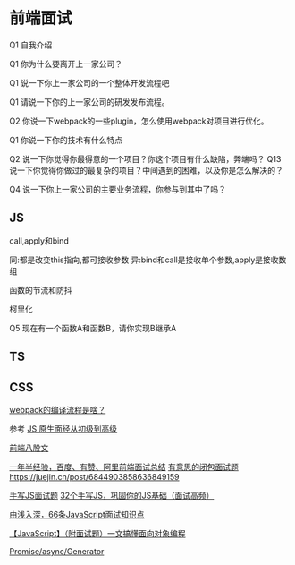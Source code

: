 # 前端面试
Q1 自我介绍

Q1 你为什么要离开上一家公司？

Q1 说一下你上一家公司的一个整体开发流程吧

Q1 请说一下你的上一家公司的研发发布流程。


Q2 你说一下webpack的一些plugin，怎么使用webpack对项目进行优化。

Q1 你说一下你的技术有什么特点

Q2 说一下你觉得你最得意的一个项目？你这个项目有什么缺陷，弊端吗？
Q13 说一下你觉得你做过的最复杂的项目？中间遇到的困难，以及你是怎么解决的？



Q4 说一下你上一家公司的主要业务流程，你参与到其中了吗？



## JS

call,apply和bind

同:都是改变this指向,都可接收参数 异:bind和call是接收单个参数,apply是接收数组


函数的节流和防抖

柯里化

Q5 现在有一个函数A和函数B，请你实现B继承A



## TS

## CSS


[webpack的编译流程是啥？](https://juejin.cn/post/6972378623281987621)

参考
[JS 原生面经从初级到高级](https://juejin.cn/post/6844903976081555470)

[前端八股文](https://juejin.cn/post/7016593221815910408)

[一年半经验，百度、有赞、阿里前端面试总结](https://juejin.cn/post/6844903715669999629)
[有意思的闭包面试题](https://juejin.cn/post/6844903470466629640)
https://juejin.cn/post/6844903858636849159


[手写JS面试题](https://juejin.cn/post/6968713283884974088)
[32个手写JS，巩固你的JS基础（面试高频）](https://juejin.cn/post/6875152247714480136)


[由浅入深，66条JavaScript面试知识点](https://juejin.cn/post/6844904200917221389)

[【JavaScript】（附面试题）一文搞懂面向对象编程](https://juejin.cn/post/6844904087331274760)

[Promise/async/Generator](https://juejin.cn/post/6844904096525189128)